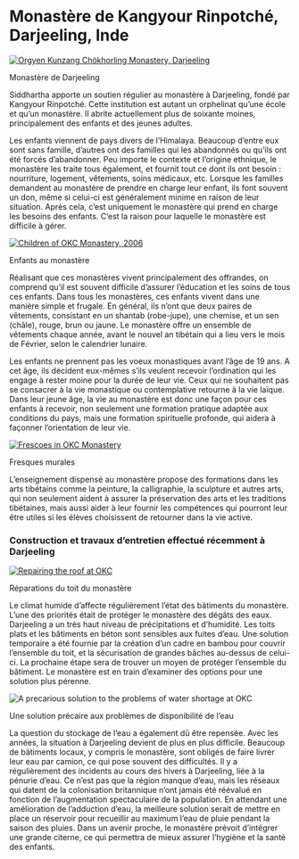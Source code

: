#  Monastère de Kangyour Rinpotché, Darjeeling, Inde 

[ ![Orgyen Kunzang Chökhorling Monastery, Darjeeling](/images/img_okc_monastere-150x150.jpg) ](/images/img_okc_monastere.jpg)

Monastère de Darjeeling 

Siddhartha apporte un soutien régulier au monastère à Darjeeling, fondé par Kangyour Rinpotché. Cette institution est autant un orphelinat qu’une école et qu’un monastère. Il abrite actuellement plus de soixante moines, principalement des enfants et des jeunes adultes. 

Les enfants viennent de pays divers de l’Himalaya. Beaucoup d’entre eux sont sans famille, d’autres ont des familles qui les abandonnés ou qu’ils ont été forcés d’abandonner. Peu importe le contexte et l’origine ethnique, le monastère les traite tous également, et fournit tout ce dont ils ont besoin : nourriture, logement, vêtements, soins médicaux, etc. Lorsque les familles demandent au monastère de prendre en charge leur enfant, ils font souvent un don, même si celui-ci est généralement minime en raison de leur situation. Après cela, c’est uniquement le monastère qui prend en charge les besoins des enfants. C’est la raison pour laquelle le monastère est difficile à gérer. 

[ ![Children of OKC Monastery, 2006](/images/img_okc_1-150x150.jpg) ](/images/img_okc_1.jpg)

Enfants au monastère 

Réalisant que ces monastères vivent principalement des offrandes, on comprend qu’il est souvent difficile d’assurer l’éducation et les soins de tous ces enfants. Dans tous les monastères, ces enfants vivent dans une manière simple et frugale. En général, ils n’ont que deux paires de vêtements, consistant en un shantab (robe-jupe), une chemise, et un sen (châle), rouge, brun ou jaune. Le monastère offre un ensemble de vêtements chaque année, avant le nouvel an tibétain qui a lieu vers le mois de Février, selon le calendrier lunaire. 

Les enfants ne prennent pas les voeux monastiques avant l’âge de 19 ans. A cet âge, ils décident eux-mêmes s’ils veulent recevoir l’ordination qui les engage à rester moine pour la durée de leur vie. Ceux qui ne souhaitent pas se consacrer à la vie monastique ou contemplative retourne à la vie laïque. Dans leur jeune âge, la vie au monastère est donc une façon pour ces enfants à recevoir, non seulement une formation pratique adaptée aux conditions du pays, mais une formation spirituelle profonde, qui aidera à façonner l’orientation de leur vie. 

[ ![Frescoes in OKC Monastery](/images/img_okc_fresque-150x150.jpg) ](/images/img_okc_fresque.jpg)

Fresques murales 

L’enseignement dispensé au monastère propose des formations dans les arts tibétains comme la peinture, la calligraphie, la sculpture et autres arts, qui non seulement aident à assurer la préservation des arts et les traditions tibétaines, mais aussi aider à leur fournir les compétences qui pourront leur être utiles si les élèves choisissent de retourner dans la vie active. 

###  Construction et travaux d’entretien effectué récemment à Darjeeling 

[ ![Repairing the roof at OKC](/images/img_okc_toit-150x150.jpg) ](/images/img_okc_toit.jpg)

Réparations du toit du monastère 

Le climat humide d’affecte régulièrement l’état des bâtiments du monastère. L’une des priorités était de protéger le monastère des dégâts des eaux. Darjeeling a un très haut niveau de précipitations et d’humidité. Les toits plats et les bâtiments en béton sont sensibles aux fuites d’eau. Une solution temporaire a été fournie par la création d’un cadre en bambou pour couvrir l’ensemble du toit, et la sécurisation de grandes bâches au-dessus de celui-ci. La prochaine étape sera de trouver un moyen de protéger l’ensemble du bâtiment. Le monastère est en train d’examiner des options pour une solution plus pérenne. 

![A precarious solution to the problems of water shortage at OKC](/images/img_okc_water.jpg)

Une solution précaire aux problèmes de disponibilité de l’eau 

La question du stockage de l’eau a également dû être repensée. Avec les années, la situation à Darjeeling devient de plus en plus difficile. Beaucoup de bâtiments locaux, y compris le monastère, sont obligés de faire livrer leur eau par camion, ce qui pose souvent des difficultés. Il y a régulièrement des incidents au cours des hivers à Darjeeling, liée à la pénurie d’eau. Ce n’est pas que la région manque d’eau, mais les réseaux qui datent de la colonisation britannique n’ont jamais été réévalué en fonction de l’augmentation spectaculaire de la population. En attendant une amélioration de l’adduction d’eau, la meilleure solution serait de mettre en place un réservoir pour recueillir au maximum l’eau de pluie pendant la saison des pluies. Dans un avenir proche, le monastère prévoit d’intégrer une grande citerne, ce qui permettra de mieux assurer l’hygiène et la santé des enfants. 
